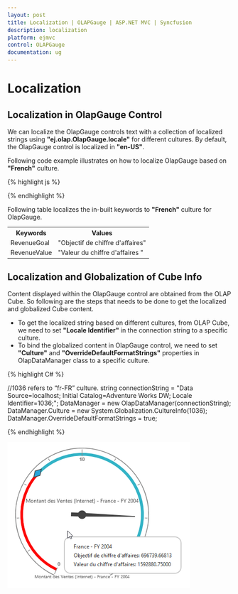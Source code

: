 ```yaml
---
layout: post
title: Localization | OLAPGauge | ASP.NET MVC | Syncfusion
description: localization
platform: ejmvc
control: OLAPGauge
documentation: ug
---
```


# Localization

## Localization in OlapGauge Control

We can localize the OlapGauge controls text with a collection of localized strings using **"ej.olap.OlapGauge.locale"** for different cultures. By default, the OlapGauge control is localized in **"en-US"**.

Following code example illustrates on how to localize OlapGauge based on **"French"** culture.

{% highlight js %}

<script>
ej.olap.OlapGauge.locale["fr-FR"] = {
    RevenueGoal: "Objectif de chiffre d'affaires",
    RevenueValue: "Valeur du chiffre d'affaires"
}
</script>

{% endhighlight %}

Following table localizes the in-built keywords to **"French"** culture for OlapGauge.

<table>
<tr>
<th>
Keywords</th><th>
Values</th></tr>
<tr>
<td>
RevenueGoal</td><td>
"Objectif de chiffre d'affaires"</td></tr>
<tr>
<td>
RevenueValue</td><td>
"Valeur du chiffre d'affaires "</td></tr>
</table>

## Localization and Globalization of Cube Info

Content displayed within the OlapGauge control are obtained from the OLAP Cube. So following are the steps that needs to be done to get the localized and globalized Cube content.
 
* To get the localized string based on different cultures, from OLAP Cube, we need to set **"Locale Identifier"** in the connection string to a specific culture. 
* To bind the globalized content in OlapGauge control, we need to set **"Culture"** and **"OverrideDefaultFormatStrings"** properties in OlapDataManager class to a specific culture. 

{% highlight C# %}

//1036 refers to “fr-FR” culture.
string connectionString = "Data Source=localhost; Initial Catalog=Adventure Works DW; Locale Identifier=1036;";
DataManager = new OlapDataManager(connectionString);
DataManager.Culture = new System.Globalization.CultureInfo(1036);
DataManager.OverrideDefaultFormatStrings = true;

{% endhighlight %}

![](Localization_images/Localization.png) 